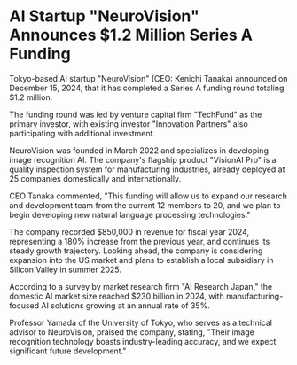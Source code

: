 # AI Startup "NeuroVision" Announces $1.2 Million Series A Funding

Tokyo-based AI startup "NeuroVision" (CEO: Kenichi Tanaka) announced on December 15, 2024, that it has completed a Series A funding round totaling $1.2 million.

The funding round was led by venture capital firm "TechFund" as the primary investor, with existing investor "Innovation Partners" also participating with additional investment.

NeuroVision was founded in March 2022 and specializes in developing image recognition AI. The company's flagship product "VisionAI Pro" is a quality inspection system for manufacturing industries, already deployed at 25 companies domestically and internationally.

CEO Tanaka commented, "This funding will allow us to expand our research and development team from the current 12 members to 20, and we plan to begin developing new natural language processing technologies."

The company recorded $850,000 in revenue for fiscal year 2024, representing a 180% increase from the previous year, and continues its steady growth trajectory. Looking ahead, the company is considering expansion into the US market and plans to establish a local subsidiary in Silicon Valley in summer 2025.

According to a survey by market research firm "AI Research Japan," the domestic AI market size reached $230 billion in 2024, with manufacturing-focused AI solutions growing at an annual rate of 35%.

Professor Yamada of the University of Tokyo, who serves as a technical advisor to NeuroVision, praised the company, stating, "Their image recognition technology boasts industry-leading accuracy, and we expect significant future development."